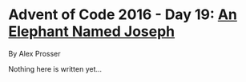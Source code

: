 # Advent of Code 2016 - Day 19: [An Elephant Named Joseph](https://adventofcode.com/2016/day/19)
By Alex Prosser

Nothing here is written yet...